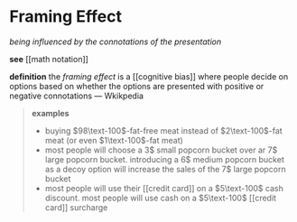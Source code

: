 # Framing Effect

_being influenced by the connotations of the presentation_

**see** [[math notation]]

**definition** the _framing effect_ is a [[cognitive bias]] where people decide on options based on whether the options are presented with positive or negative connotations &mdash; Wkikpedia

> **examples**
>
> - buying $98\text-100$-fat-free meat instead of $2\text-100$-fat meat (or even $1\text-100$-fat meat)
> - most people will choose a $3\$$ small popcorn bucket over ar $7\$$ large popcorn bucket. introducing a $6\$$ medium popcorn bucket as a decoy option will increase the sales of the $7\$$ large popcorn bucket
> - most people will use their [[credit card]] on a $5\text-100$ cash discount. most people will use cash on a $5\text-100$ [[credit card]] surcharge
